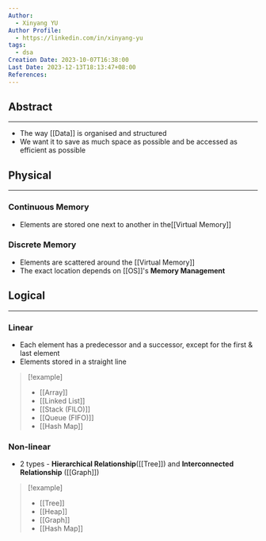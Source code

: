 ```yaml
---
Author:
  - Xinyang YU
Author Profile:
  - https://linkedin.com/in/xinyang-yu
tags:
  - dsa
Creation Date: 2023-10-07T16:38:00
Last Date: 2023-12-13T18:13:47+08:00
References: 
---
```

## Abstract
---
- The way [[Data]] is organised and structured
- We want it to save as much space as possible and be accessed as efficient as possible 



## Physical
---
### Continuous Memory
- Elements are stored one next to another in the[[Virtual Memory]]

### Discrete Memory
- Elements are scattered around the [[Virtual Memory]]
- The exact location depends on [[OS]]'s **Memory Management**


## Logical
---
### Linear
- Each element has a predecessor and a successor, except for the first & last element
- Elements stored in a straight line
>[!example]
>- [[Array]]
>- [[Linked List]]
>- [[Stack (FILO)]]
>- [[Queue (FIFO)]]
>- [[Hash Map]]
### Non-linear
- 2 types - **Hierarchical Relationship**([[Tree]]) and **Interconnected Relationship** ([[Graph]])
>[!example]
>- [[Tree]]
>- [[Heap]]
>- [[Graph]]
>- [[Hash Map]]